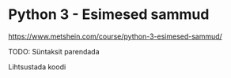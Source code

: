 # Python 3 - Esimesed sammud

https://www.metshein.com/course/python-3-esimesed-sammud/


TODO:
  Süntaksit parendada
  
  Lihtsustada koodi
  
